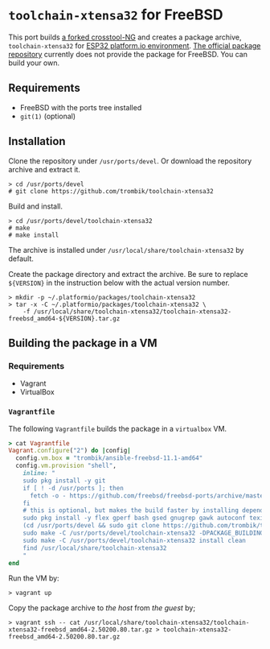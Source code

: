 # `toolchain-xtensa32` for FreeBSD

This port builds
[a forked crosstool-NG](https://github.com/espressif/crosstool-NG) and creates
a package archive, `toolchain-xtensa32` for
[ESP32 platform.io environment](https://github.com/platformio/platform-espressif32).
[The official package repository](https://bintray.com/platformio/dl-packages/toolchain-xtensa32)
currently does not provide the package for FreeBSD. You can build your own.

## Requirements

* FreeBSD with the ports tree installed
* `git(1)` (optional)

## Installation

Clone the repository under `/usr/ports/devel`.
Or download the repository archive and extract it.

```
> cd /usr/ports/devel
# git clone https://github.com/trombik/toolchain-xtensa32
```

Build and install.

```
> cd /usr/ports/devel/toolchain-xtensa32
# make
# make install
```

The archive is installed under `/usr/local/share/toolchain-xtensa32` by
default.

Create the package directory and extract the archive. Be sure to replace
`${VERSION}` in the instruction below  with the actual version number.

```
> mkdir -p ~/.platformio/packages/toolchain-xtensa32
> tar -x -C ~/.platformio/packages/toolchain-xtensa32 \
    -f /usr/local/share/toolchain-xtensa32/toolchain-xtensa32-freebsd_amd64-${VERSION}.tar.gz
```

## Building the package in a VM

### Requirements

* Vagrant
* VirtualBox

### `Vagrantfile`

The following `Vagrantfile` builds the package in a `virtualbox` VM.

```ruby
> cat Vagrantfile
Vagrant.configure("2") do |config|
  config.vm.box = "trombik/ansible-freebsd-11.1-amd64"
  config.vm.provision "shell",
    inline: "
    sudo pkg install -y git
    if [ ! -d /usr/ports ]; then
      fetch -o - https://github.com/freebsd/freebsd-ports/archive/master.tar.gz | sudo tar -C /usr -xf - -s '/^freebsd-ports-master/ports/'
    fi
    # this is optional, but makes the build faster by installing depended packages
    sudo pkg install -y flex gperf bash gsed gnugrep gawk autoconf texinfo help2man patch gmake bison libtool python2 wget gcc6
    (cd /usr/ports/devel && sudo git clone https://github.com/trombik/toolchain-xtensa32.git)
    sudo make -C /usr/ports/devel/toolchain-xtensa32 -DPACKAGE_BUILDING
    sudo make -C /usr/ports/devel/toolchain-xtensa32 install clean
    find /usr/local/share/toolchain-xtensa32
    "
end
```

Run the VM by:

```
> vagrant up
```

Copy the package archive to _the host_ from _the guest_ by;

```
> vagrant ssh -- cat /usr/local/share/toolchain-xtensa32/toolchain-xtensa32-freebsd_amd64-2.50200.80.tar.gz > toolchain-xtensa32-freebsd_amd64-2.50200.80.tar.gz
```
